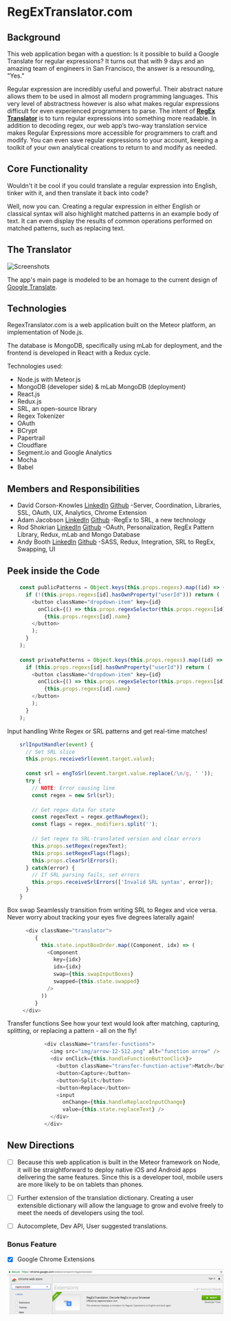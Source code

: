 # RegExTranslator.com

## Background

This web application began with a question: Is it possible to build a Google Translate for regular expressions? It turns out that with 9 days and an amazing team of engineers in San Francisco, the answer is a resounding, "Yes."

Regular expression are incredibly useful and powerful. Their abstract nature allows them to be used in almost all modern programming languages. This very level of abstractness however is also what makes regular expressions difficult for even experienced programmers to parse. The intent of [**RegEx Translator**](https://www.regextranslator.com) is to turn regular expressions into something more readable. In addition to decoding regex, our web app’s two-way translation service makes Regular Expressions more accessible for programmers to craft and modify. You can even save regular expressions to your account, keeping a toolkit of your own analytical creations to return to and modify as needed.

## Core Functionality

Wouldn't it be cool if you could translate a regular expression into English, tinker with it, and then translate it back into code?

Well, now you can. Creating a regular expression in either English or classical syntax will also highlight matched patterns in an example body of text. It can even display the results of common operations performed on matched patterns, such as replacing text.

## The Translator
![Screenshots](docs/regextranslator_screenshot.png)

The app's main page is modeled to be an homage to the current design of [Google Translate](https://translate.google.com/).  

## Technologies

RegexTranslator.com is a web application built on the Meteor platform, an implementation of Node.js.

The database is MongoDB, specifically using mLab for deployment, and the frontend is developed in React with a Redux cycle.

Technologies used:

- Node.js with Meteor.js
- MongoDB (developer side) & mLab MongoDB (deployment)
- React.js
- Redux.js
- SRL, an open-source library
- Regex Tokenizer
- OAuth
- BCrypt
- Papertrail
- Cloudflare
- Segment.io and Google Analytics
- Mocha
- Babel


## Members and Responsibilities

- David Corson-Knowles 
 [LinkedIn](https://www.linkedin.com/in/davidcorsonknowles/) 
 [Github](https://github.com/corsonknowles/)
-Server, Coordination, Libraries, SSL, OAuth, UX, Analytics, Chrome Extension
- Adam Jacobson
 [LinkedIn](https://www.linkedin.com/in/adam-jacobson/)
 [Github](https://github.com/AdamJacobson)
-RegEx to SRL, a new technology
- Rod Shokrian
 [LinkedIn](https://www.linkedin.com/in/rodshokrian/)
 [Github](https://github.com/RodShokrian)
-OAuth, Personalization, RegEx Pattern Library, Redux, mLab and Mongo Database
- Andy Booth
 [LinkedIn](https://www.linkedin.com/in/boothandrewd/)
 [Github](https://github.com/BoothAndrewD)
-SASS, Redux, Integration, SRL to RegEx, Swapping, UI

## Peek inside the Code

```JavaScript
    const publicPatterns = Object.keys(this.props.regexs).map((id) => {
      if (!(this.props.regexs[id].hasOwnProperty("userId"))) return (
        <button className="dropdown-item" key={id}
          onClick={() => this.props.regexSelector(this.props.regexs[id].pattern)}>
            {this.props.regexs[id].name}
        </button>
        );
      }
    );

    const privatePatterns = Object.keys(this.props.regexs).map((id) => {
      if (this.props.regexs[id].hasOwnProperty("userId")) return (
        <button className="dropdown-item" key={id}
          onClick={() => this.props.regexSelector(this.props.regexs[id].pattern)}>
            {this.props.regexs[id].name}
        </button>
        );
      }
    );
```


Input handling
Write Regex or SRL patterns and get real-time matches!

```JavaScript
    srlInputHandler(event) {
      // Set SRL slice
      this.props.receiveSrl(event.target.value);

      const srl = engToSrl(event.target.value.replace(/\n/g, ' '));
      try {
        // NOTE: Error causing line
        const regex = new Srl(srl);

        // Get regex data for state
        const regexText = regex.getRawRegex();
        const flags = regex._modifiers.split('');

        // Set regex to SRL-translated version and clear errors
        this.props.setRegex(regexText);
        this.props.setRegexFlags(flags);
        this.props.clearSrlErrors();
      } catch(error) {
        // If SRL parsing fails, set errors
        this.props.receiveSrlErrors(['Invalid SRL syntax', error]);
      }
    }
 ```

 Box swap
Seamlessly transition from writing SRL to Regex and vice versa. Never worry about tracking your eyes five degrees laterally again!

 ```JavaScript
       <div className="translator">
          {
            this.state.inputBoxOrder.map((Component, idx) => (
              <Component
                key={idx}
                idx={idx}
                swap={this.swapInputBoxes}
                swapped={this.state.swapped}
              />
            ))
          }
      </div>
 ```

Transfer functions
See how your text would look after matching, capturing, splitting, or replacing a pattern - all on the fly! 

```JavaScript
            <div className="transfer-functions">
              <img src="img/arrow-12-512.png" alt="function arrow" />
              <div onClick={this.handleFunctionButtonClick}>
                <button className="transfer-function-active">Match</button>
                <button>Capture</button>
                <button>Split</button>
                <button>Replace</button>
                <input
                  onChange={this.handleReplaceInputChange}
                  value={this.state.replaceText} />
              </div>
            </div>

```


## New Directions

- [ ] Because this web application is built in the Meteor framework on Node, it will be straightforward to deploy native iOS and Android apps delivering the same features. Since this is a developer tool, mobile users are more likely to be on tablets than phones.

- [ ] Further extension of the translation dictionary. Creating a user extensible dictionary will allow the language to grow and evolve freely to meet the needs of developers using the tool.

- [ ] Autocomplete, Dev API, User suggested translations.  

### Bonus Feature

- [x] Google Chrome Extensions

![ChomeExtension](docs/chrome_extension_regex.png)


